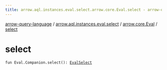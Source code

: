```yaml
---
title: arrow.aql.instances.eval.select.arrow.core.Eval.select - arrow-query-language
---
```


[arrow-query-language](../../index.html) / [arrow.aql.instances.eval.select](../index.html) / [arrow.core.Eval](index.html) / [select](./select.html)

# select

`fun Eval.Companion.select(): `[`EvalSelect`](../../arrow.aql.instances/-eval-select/index.html)